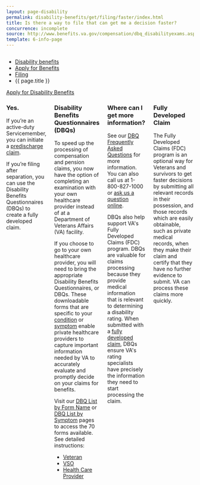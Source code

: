 ```yaml
---
layout: page-disability
permalink: disability-benefits/get/filing/faster/index.html
title: Is there a way to file that can get me a decision faster?
concurrence: incomplete
source: http://www.benefits.va.gov/compensation/dbq_disabilityexams.asp
template: 6-info-page
---
```


<div class="splash" markdown="0">
<div class="row" markdown="0">
<div class="small-12 columns" markdown="0">

<ul class="breadcrumbs" role="menubar" aria-label="Primary">
<li class="parent"><a href="{{ site.url }}/disability-benefits/">Disability benefits</a></li>
<li class="parent"><a href="{{ site.url }}/disability-benefits/get/">Apply for Benefits</a></li>
<li class="parent"><a href="{{ site.url }}/disability-benefits/get/filing">Filing</a></li>
<li class="active">{{ page.title }}</li>
</ul>

</div>
</div>
</div>

<div class="main" role="main" markdown="0">
<div class="action-bar">
  <div class="row">
    <div class="small-12 columns">
      <a class="usa-button-primary" href="{{ site.url}}/disability-benefits/get/">Apply for Disability Benefits</a>
    </div>
  </div>  
</div>

<div class="section one" markdown="0">
<div class="primary" markdown="0">
<div class="row" markdown="0">
<div class="small-12 columns">

<div class="call-out" markdown="1">

### Yes.

If you’re an active-duty Servicemember, you can initiate a [predischarge claim](http://department-of-veterans-affairs.github.io/beta-site/disability-benefits/get/filing/active-duty/).

If you’re filing after separation, you can use the Disability Benefits Questionnaires (DBQs) to create a fully developed claim.

</div>  

<div class="call-out" markdown="1">

### Disability Benefits Questionnaires (DBQs)

To speed up the processing of compensation and pension claims, you now have the option of completing an examination with your own healthcare provider instead of at a Department of Veterans Affairs (VA) facility.  

If you choose to go to your own healthcare provider, you will need to bring the appropriate Disability Benefits Questionnaires, or DBQs. These downloadable forms that are specific to your [condition](http://www.benefits.va.gov/COMPENSATION/dbq_ListByDBQFormName.asp) or [symptom](http://www.benefits.va.gov/COMPENSATION/dbq_ListBySymptom.asp) enable private healthcare providers to capture important information needed by VA to accurately evaluate and promptly decide on your claims for benefits.

Visit our [DBQ List by Form Name](http://www.benefits.va.gov/COMPENSATION/dbq_ListByDBQFormName.asp) or [DBQ List by Symptom](http://www.benefits.va.gov/COMPENSATION/dbq_ListBySymptom.asp) pages to access the 70 forms available. See detailed instructions:

-	[Veteran](http://www.benefits.va.gov/compensation/dbq_veteraninstruct.asp)
-	[VSO](http://www.benefits.va.gov/compensation/dbq_vsoinstruct.asp)
-	[Health Care Provider](http://www.benefits.va.gov/compensation/dbq_providerinstruct.asp )

</div>

<div class="call-out" markdown="1">

### Where can I get more information?

See our [DBQ Frequently Asked Questions](http://www.benefits.va.gov/COMPENSATION/dbq_FAQS.asp) for more information. You can also call us at 1-800-827-1000 or [ask us a question online](https://iris.custhelp.com/app/ask/session/L3RpbWUvMTMyMzEwMDk5My9zaWQvM0htaElRS2s%3D).

DBQs also help support VA's Fully Developed Claims (FDC) program. DBQs are valuable for claims processing because they provide medical information that is relevant to determining a disability rating. When submitted with a [fully developed claim](http://benefits.va.gov/transformation/fastclaims/), DBQs ensure VA's rating specialists have precisely the information they need to start processing the claim.

</div>

<div class="call-out" markdown="1">

### Fully Developed Claim

The Fully Developed Claims (FDC) program is an optional way for Veterans and survivors to get faster decisions by submitting all relevant records in their possession, and those records which are easily obtainable, such as private medical records, when they make their claim and certify that they have no further evidence to submit. VA can process these claims more quickly.

</div>

</div>
</div>
</div>
</div>

</div>

</div>
